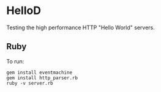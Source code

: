 HelloD
====================

Testing the high performance HTTP "Hello World" servers.

Ruby
-----------

To run:

    gem install eventmachine
    gem install http_parser.rb
    ruby -v server.rb
